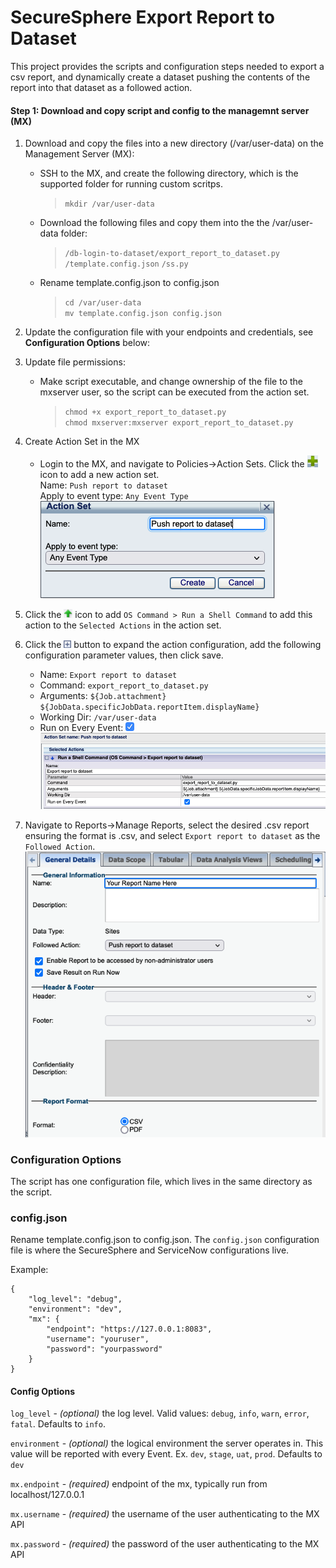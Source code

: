 # SecureSphere Export Report to Dataset

This project provides the scripts and configuration steps needed to export a csv report, and dynamically create a dataset pushing the contents of the report into that dataset as a followed action. 

#### Step 1: Download and copy script and config to the managemnt server (MX)

1. Download and copy the files into a new directory (/var/user-data) on the Management Server (MX):
    - SSH to the MX, and create the following directory, which is the supported folder for running custom scritps.  
        >`mkdir /var/user-data`
    - Download the following files and copy them into the the /var/user-data folder:  
        >`/db-login-to-dataset/export_report_to_dataset.py`
        `/template.config.json`
        `/ss.py`
    - Rename template.config.json to config.json  
        >`cd /var/user-data`  
        `mv template.config.json config.json`  
1. Update the configuration file with your endpoints and credentials, see **Configuration Options** below:
1. Update file permissions:
    - Make script executable, and change ownership of the file to the mxserver user, so the script can be executed from the action set.
        > `chmod +x export_report_to_dataset.py`  
        `chmod mxserver:mxserver export_report_to_dataset.py`

1. Create Action Set in the MX
    - Login to the MX, and navigate to Policies->Action Sets. Click the ![plus.png](images/plus.png) icon to add a new action set.  
    Name: `Push report to dataset`  
    Apply to event type: `Any Event Type`  
    ![create-action-set-1.png](images/create-action-set-1.png)  
1. Click the ![up.png](images/up.png) icon to add `OS Command > Run a Shell Command` to add this action to the `Selected Actions` in the action set.
1. Click the ![expand.png](images/expand.png) button to expand the action configuration, add the following configuration parameter values, then click save.
    - Name: `Export report to dataset`  
    - Command: `export_report_to_dataset.py`  
    - Arguments: `${Job.attachment} ${JobData.specificJobData.reportItem.displayName}`  
    - Working Dir: `/var/user-data`  
    - Run on Every Event: ![checked.png](images/checked.png)  
    ![create-action-set-2.png](images/create-action-set-2.png)
1. Navigate to Reports->Manage Reports, select the desired .csv report ensuring the format is .csv, and select `Export report to dataset` as the `Followed Action`.  
    ![assign-followed-action.png](images/assign-followed-action.png)

### Configuration Options ###

The script has one configuration file, which lives in the same directory as the script.

### config.json ###

Rename template.config.json to config.json.  The `config.json` configuration file is where the SecureSphere and ServiceNow configurations live. 

Example:

```
{
    "log_level": "debug",
    "environment": "dev",
    "mx": {
        "endpoint": "https://127.0.0.1:8083",
        "username": "youruser",
        "password": "yourpassword"
    }
}
```

#### Config Options ####

`log_level` - _(optional)_ the log level. Valid values: `debug`, `info`, `warn`, `error`, `fatal`. Defaults to `info`.

`environment` - _(optional)_ the logical environment the server operates in.  This value will be reported with every Event.  Ex. `dev`, `stage`, `uat`, `prod`.  Defaults to `dev`

`mx.endpoint` - _(required)_ endpoint of the mx, typically run from localhost/127.0.0.1

`mx.username` - _(required)_ the username of the user authenticating to the MX API 

`mx.password` - _(required)_ the password of the user authenticating to the MX API 
